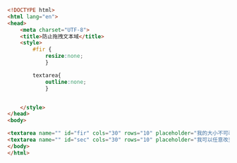
<BlogInfo id="318" title="73.防止拖拽文本域" author="白日梦想猿" pv=0 read_times=0 pre_cost_time=0分21秒 category="css学习" tag_list="['css学习']" create_time="2020.07.27 15:35:47" update_time="2020.07.27 15:38:08" />

```html
<!DOCTYPE html>
<html lang="en">
<head>
    <meta charset="UTF-8">
    <title>防止拖拽文本域</title>
    <style>
        #fir {
            resize:none;
            }

        textarea{
            outline:none;
            }


    </style>
</head>
<body>

<textarea name="" id="fir" cols="30" rows="10" placeholder="我的大小不可改变"></textarea>
<textarea name="" id="sec" cols="30" rows="10" placeholder="我可以任意改变大小"></textarea>
</body>
</html>
```
